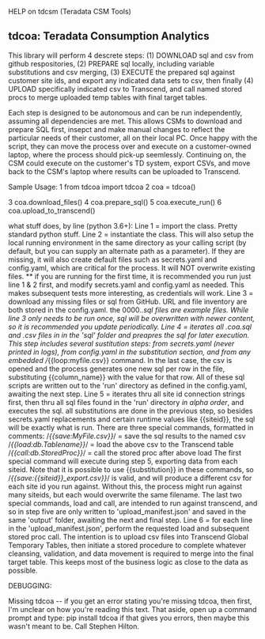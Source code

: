 HELP on tdcsm (Teradata CSM Tools)

tdcoa: Teradata Consumption Analytics
------------------------------
This library will perform 4 descrete steps:
  (1) DOWNLOAD sql and csv from github respositories,
  (2) PREPARE sql locally, including variable substitutions and csv merging,
  (3) EXECUTE the prepared sql against customer site ids, and export any
      indicated data sets to csv, then finally
  (4) UPLOAD specifically indicated csv to Transcend, and call named stored procs
      to merge uploaded temp tables with final target tables.

Each step is designed to be autonomous and can be run independently, assuming
all dependencies are met.
This allows CSMs to download and prepare SQL first, insepct and make manual
changes to reflect the particular needs of their customer, all on their local PC.
Once happy with the script, they can move the process over and execute on a
customer-owned laptop, where the process should pick-up seemlessly. Continuing
on, the CSM could execute on the customer's TD system, export CSVs, and move
back to the CSM's laptop where results can be uploaded to Transcend.

Sample Usage:
1  from tdcoa import tdcoa
2  coa = tdcoa()

3  coa.download_files()
4  coa.prepare_sql()
5  coa.execute_run()
6  coa.upload_to_transcend()

what stuff does, by line (python 3.6+):
Line 1 = import the class.  Pretty standard python stuff.
Line 2 = instantiate the class.  This will also setup the local running environment
         in the same directory as your calling script (by default, but you can supply
         an alternate path as a parameter).  If they are missing, it will also create
         default files such as secrets.yaml and config.yaml, which are critical for
         the process.  It will NOT overwrite existing files.
         ** if you are running for the first time, it is recommended you run just
             line 1 & 2 first, and modify secrets.yaml and config.yaml as needed.
             This makes subsequent tests more interesting, as credentials will work.
Line 3 = download any missing files or sql from GitHub. URL and file inventory are
         both stored in the config.yaml.  the 0000.*.sql files are example files.
         While line 3 only needs to be run once, sql *will* be overwritten with
         newer content, so it is recommended you update periodically.
Line 4 = iterates all .coa.sql and .csv files in in the 'sql' folder and preapres
         the sql for later execution. This step includes several sustitution
         steps: from secrets.yaml (never printed in logs), from config.yaml in
         the substitution section, and from any embedded /*{{loop:myfile.csv}}
         command. In the last case, the csv is opened and the process generates
         one new sql per row in the file, substituting {{column_name}} with the
         value for that row. All of these sql scripts are written out to the
         'run' directory as defined in the config.yaml, awaiting the next step.
Line 5 = iterates thru all site id connection strings first, then thru  all sql
         files found in the 'run' directory *in alpha order*, and executes the sql.
         all substitutions are done in the previous step, so besides secrets.yaml
         replacements and certain runtime values like {{siteid}}, the sql will be
         exactly what is run.  There are three special commands, formatted in
         comments:
           /*{{save:MyFile.csv}}*/ = save the sql results to the named csv
           /*{{load:db.Tablename}}*/ = load the above csv to the Transcend table
           /*{{call:db.StoredProc}}*/ = call the stored proc after above load
         The first special command will execute during step 5, exporting data from
         each siteid.   Note that it is possible to use {{substitution}} in these
         commands, so /*{{save:{{siteid}}_export.csv}}*/ is valid, and will
         produce a different csv for each site id you run against.  Without this,
         the process might run against many siteids, but each would overwrite the
         same filename.
         The last two special commands, load and call, are intended to run against
         transcend, and so in step five are only written to 'upload_manifest.json'
         and saved in the same 'output' folder, awaiting the next and final step.
Line 6 = for each line in the 'upload_manifest.json', perform the requested load
         and subsequent stored proc call.  The intention is to upload csv files
         into Transcend Global Temporary Tables, then initiate a stored procedure
         to complete whatever cleansing, validation, and data movement is required
         to merge into the final target table.  This keeps most of the business
         logic as close to the data as possible.


DEBUGGING:

Missing tdcoa -- if you get an error stating you're missing tdcoa, then first, I'm
unclear on how you're reading this text.  That aside, open up a command prompt and type:
pip install tdcoa
if that gives you errors, then maybe this wasn't meant to be. Call Stephen Hilton.
